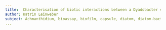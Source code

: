 ```yaml
---
title:  Characterisation of biotic interactions between a Dyadobacter strain and the diatom Achnanthidium minutissimum
author: Katrin Leinweber
subject: Achnanthidium, bioassay, biofilm, capsule, diatom, diatom-bacteria interactions, energy-dispersive x-ray spectroscopy, EPS , KNIME, medium throughput, scanning electron microscopy
... 
```

